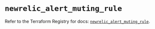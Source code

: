 # `newrelic_alert_muting_rule`

Refer to the Terraform Registry for docs: [`newrelic_alert_muting_rule`](https://registry.terraform.io/providers/newrelic/newrelic/3.38.0/docs/resources/alert_muting_rule).
